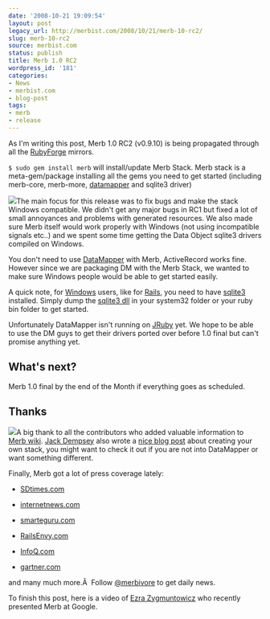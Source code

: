 ```yaml
---
date: '2008-10-21 19:09:54'
layout: post
legacy_url: http://merbist.com/2008/10/21/merb-10-rc2/
slug: merb-10-rc2
source: merbist.com
status: publish
title: Merb 1.0 RC2
wordpress_id: '181'
categories:
- News
- merbist.com
- blog-post
tags:
- merb
- release
---
```


As I'm writing this post, Merb 1.0 RC2 (v0.9.10) is being propagated through all the [RubyForge](http://rubyforge.org/) mirrors.

`$ sudo gem install merb` will install/update Merb Stack. Merb stack is a meta-gem/package installing all the gems you need to get started (including merb-core, merb-more, [datamapper](http://datamapper.org) and sqlite3 driver)

[![](http://merbist.com/wp-content/uploads/2008/10/windows_logo-300x218.jpg)](http://merbist.com/wp-content/uploads/2008/10/windows_logo.jpg)The main focus for this release was to fix bugs and make the stack Windows compatible. We didn't get any major bugs in RC1 but fixed a lot of small annoyances and problems with generated resources. We also made sure Merb itself would work properly with Windows (not using incompatible signals etc..) and we spent some time getting the Data Object sqlite3 drivers compiled on Windows.

You don't need to use [DataMapper](http://datamapper.org) with Merb, ActiveRecord works fine. However since we are packaging DM with the Merb Stack, we wanted to make sure Windows people would be able to get started easily.



A quick note, for [Windows](http://en.wikipedia.org/wiki/Purgatory) users, like for [Rails](http://rubyonrails.org/), you need to have [sqlite3](http://www.sqlite.org) installed. Simply dump the [sqlite3 dll](http://www.sqlite.org/sqlitedll-3_6_4.zip) in your system32 folder or your ruby bin folder to get started.

Unfortunately DataMapper isn't running on [JRuby](http://jruby.codehaus.org/) yet. We hope to be able to use the DM guys to get their drivers ported over before 1.0 final but can't promise anything yet.


## What's next?


Merb 1.0 final by the end of the Month if everything goes as scheduled.


## Thanks


![](http://farm1.static.flickr.com/38/81989263_34a2583c75_m.jpg)A big thank to all the contributors who added valuable information to [Merb wiki](http://wiki.merbivore.com/). [Jack Dempsey](http://jackndempsey.blogspot.com) also wrote a [nice blog post](http://jackndempsey.blogspot.com/2008/10/creating-new-merb-stack-with-templater.html) about creating your own stack, you might want to check it out if you are not into DataMapper or want something different.

Finally, Merb got a lot of press coverage lately:



	
  * [SDtimes.com](http://rubyurl.com/SYmw)

	
  * [internetnews.com](http://www.internetnews.com/dev-news/article.php/3778386/Do+Ruby+on+Rails+Developers+Need+Merb.htm)

	
  * [smarteguru.com](http://tinyurl.com/5w3pb9)

	
  * [RailsEnvy.com](http://railsenvy.com)

	
  * [InfoQ.com](http://www.infoq.com/news/2008/10/merb-1-0)

	
  * [gartner.com](http://rubyurl.com/EGfQ)


and many much more.Â  Follow [@merbivore](http://twitter.com/merbivore) to get daily news.

To finish this post, here is a video of [Ezra Zygmuntowicz](http://brainspl.at/) who recently presented Merb at Google.


